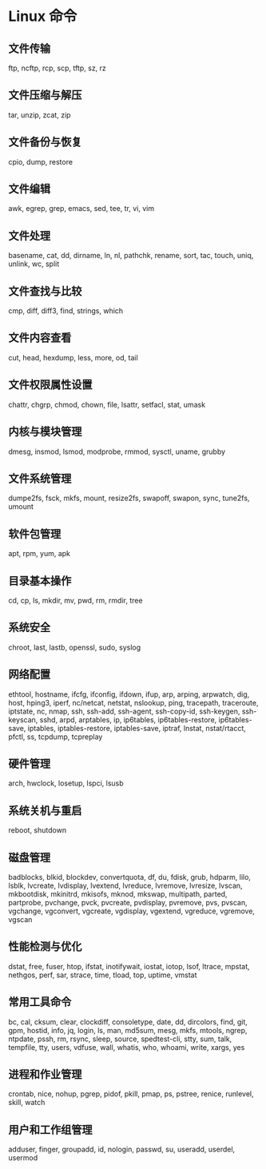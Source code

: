 # Linux 命令

## 文件传输

ftp, ncftp, rcp, scp, tftp, sz, rz

## 文件压缩与解压

tar, unzip, zcat, zip

## 文件备份与恢复

cpio, dump, restore

## 文件编辑

awk, egrep, grep, emacs, sed, tee, tr, vi, vim

## 文件处理

basename, cat, dd, dirname, ln, nl, pathchk, rename, sort, tac, touch, uniq, unlink, wc, split

## 文件查找与比较

cmp, diff, diff3, find, strings, which

## 文件内容查看

cut, head, hexdump, less, more, od, tail

## 文件权限属性设置

chattr, chgrp, chmod, chown, file, lsattr, setfacl, stat, umask

## 内核与模块管理

dmesg, insmod, lsmod, modprobe, rmmod, sysctl, uname, grubby

## 文件系统管理

dumpe2fs, fsck, mkfs, mount, resize2fs, swapoff, swapon, sync, tune2fs, umount

## 软件包管理

apt, rpm, yum, apk

## 目录基本操作

cd, cp, ls, mkdir, mv, pwd, rm, rmdir, tree

## 系统安全

chroot, last, lastb, openssl, sudo, syslog

## 网络配置

ethtool, hostname, ifcfg, ifconfig, ifdown, ifup, arp, arping, arpwatch, dig, host, hping3, iperf, nc/netcat, netstat, nslookup, ping, tracepath, traceroute, iptstate, nc, nmap, ssh, ssh-add, ssh-agent, ssh-copy-id, ssh-keygen, ssh-keyscan, sshd, arpd, arptables, ip, ip6tables, ip6tables-restore, ip6tables-save, iptables, iptables-restore, iptables-save, iptraf, 
lnstat, nstat/rtacct, pfctl, ss, tcpdump, tcpreplay

## 硬件管理

arch, hwclock, losetup, lspci, lsusb

## 系统关机与重启

reboot, shutdown

## 磁盘管理

badblocks, blkid, blockdev, convertquota, df, du, fdisk, grub, hdparm, lilo, lsblk, lvcreate, lvdisplay, lvextend, 
lvreduce, lvremove, lvresize, lvscan, mkbootdisk, mkinitrd, mkisofs, mknod, mkswap, multipath, parted, partprobe, 
pvchange, pvck, pvcreate, pvdisplay, pvremove, pvs, pvscan, vgchange, vgconvert, vgcreate, vgdisplay, vgextend, 
vgreduce, vgremove, vgscan

## 性能检测与优化

dstat, free, fuser, htop, ifstat, inotifywait, iostat, iotop, lsof, ltrace, mpstat, nethgos, perf, sar, strace, 
time, tload, top, uptime, vmstat

## 常用工具命令

bc, cal, cksum, clear, clockdiff, consoletype, date, dd, dircolors, find, git, gpm, hostid, info, jq, login, ls, man, 
md5sum, mesg, mkfs, mtools, ngrep, ntpdate, pssh, rm, rsync, sleep, source, spedtest-cli, stty, sum, talk, tempfile, 
tty, users, vdfuse, wall, whatis, who, whoami, write, xargs, yes

## 进程和作业管理

crontab, nice, nohup, pgrep, pidof, pkill, pmap, ps, pstree, renice, runlevel, skill, watch

## 用户和工作组管理

adduser, finger, groupadd, id, nologin, passwd, su, useradd, userdel, usermod
